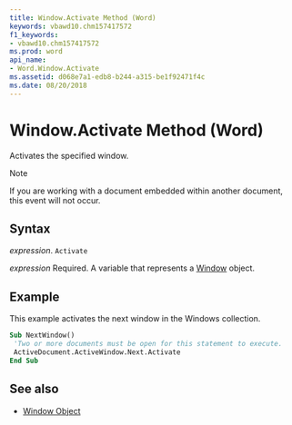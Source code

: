 ```yaml
---
title: Window.Activate Method (Word)
keywords: vbawd10.chm157417572
f1_keywords:
- vbawd10.chm157417572
ms.prod: word
api_name:
- Word.Window.Activate
ms.assetid: d068e7a1-edb8-b244-a315-be1f92471f4c
ms.date: 08/20/2018
---
```



# Window.Activate Method (Word)

Activates the specified window.

> [!NOTE] 
> If you are working with a document embedded within another document, this event will not occur.

## Syntax

_expression_. `Activate`

_expression_ Required. A variable that represents a [Window](Word.Window.md) object.


## Example

This example activates the next window in the Windows collection.


```vb
Sub NextWindow() 
 'Two or more documents must be open for this statement to execute. 
 ActiveDocument.ActiveWindow.Next.Activate 
End Sub
```


## See also

- [Window Object](Word.Window.md)

